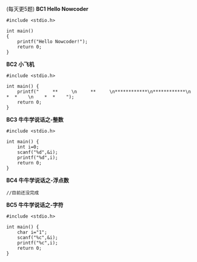 (每天更5题)
 **BC1 Hello Nowcoder** 
```
#include <stdio.h>

int main() 
{    
    printf("Hello Nowcoder!");
    return 0;
}
```
 **BC2 小飞机** 
```
#include <stdio.h>

int main() {
    printf("     **     \n     **     \n************\n************\n    *  *    \n    *  *    ");
    return 0;
}
``` 
**BC3 牛牛学说话之-整数**
```
#include <stdio.h>

int main() {
    int i=0;
    scanf("%d",&i);
    printf("%d",i);
    return 0;
} 
```
**BC4 牛牛学说话之-浮点数**
```
//目前还没完成
```
**BC5 牛牛学说话之-字符**
```
#include <stdio.h>

int main() {
    char i="1";
    scanf("%c",&i);
    printf("%c",i);
    return 0;
}
```

